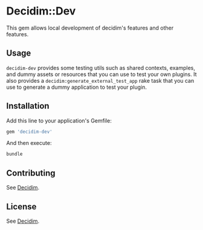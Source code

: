 # Decidim::Dev

This gem allows local development of decidim's features and other features.

## Usage

`decidim-dev` provides some testing utils such as shared contexts, examples, and
dummy assets or resources that you can use to test your own plugins. It also
provides a `decidim:generate_external_test_app` rake task that you can use to
generate a dummy application to test your plugin.

## Installation

Add this line to your application's Gemfile:

```ruby
gem 'decidim-dev'
```

And then execute:

```bash
bundle
```

## Contributing

See [Decidim](https://github.com/decidim/decidim).

## License

See [Decidim](https://github.com/decidim/decidim).
